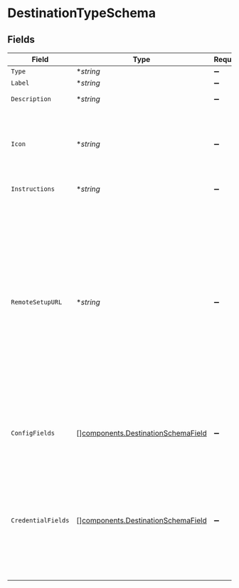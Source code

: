 # DestinationTypeSchema


## Fields

| Field                                                                                                                                                                                                                                                                                                                                                                                           | Type                                                                                                                                                                                                                                                                                                                                                                                            | Required                                                                                                                                                                                                                                                                                                                                                                                        | Description                                                                                                                                                                                                                                                                                                                                                                                     | Example                                                                                                                                                                                                                                                                                                                                                                                         |
| ----------------------------------------------------------------------------------------------------------------------------------------------------------------------------------------------------------------------------------------------------------------------------------------------------------------------------------------------------------------------------------------------- | ----------------------------------------------------------------------------------------------------------------------------------------------------------------------------------------------------------------------------------------------------------------------------------------------------------------------------------------------------------------------------------------------- | ----------------------------------------------------------------------------------------------------------------------------------------------------------------------------------------------------------------------------------------------------------------------------------------------------------------------------------------------------------------------------------------------- | ----------------------------------------------------------------------------------------------------------------------------------------------------------------------------------------------------------------------------------------------------------------------------------------------------------------------------------------------------------------------------------------------- | ----------------------------------------------------------------------------------------------------------------------------------------------------------------------------------------------------------------------------------------------------------------------------------------------------------------------------------------------------------------------------------------------- |
| `Type`                                                                                                                                                                                                                                                                                                                                                                                          | **string*                                                                                                                                                                                                                                                                                                                                                                                       | :heavy_minus_sign:                                                                                                                                                                                                                                                                                                                                                                              | N/A                                                                                                                                                                                                                                                                                                                                                                                             | webhook                                                                                                                                                                                                                                                                                                                                                                                         |
| `Label`                                                                                                                                                                                                                                                                                                                                                                                         | **string*                                                                                                                                                                                                                                                                                                                                                                                       | :heavy_minus_sign:                                                                                                                                                                                                                                                                                                                                                                              | N/A                                                                                                                                                                                                                                                                                                                                                                                             | Webhook                                                                                                                                                                                                                                                                                                                                                                                         |
| `Description`                                                                                                                                                                                                                                                                                                                                                                                   | **string*                                                                                                                                                                                                                                                                                                                                                                                       | :heavy_minus_sign:                                                                                                                                                                                                                                                                                                                                                                              | N/A                                                                                                                                                                                                                                                                                                                                                                                             | Send event via an HTTP POST request to a URL                                                                                                                                                                                                                                                                                                                                                    |
| `Icon`                                                                                                                                                                                                                                                                                                                                                                                          | **string*                                                                                                                                                                                                                                                                                                                                                                                       | :heavy_minus_sign:                                                                                                                                                                                                                                                                                                                                                                              | SVG icon string.                                                                                                                                                                                                                                                                                                                                                                                | <svg />                                                                                                                                                                                                                                                                                                                                                                                         |
| `Instructions`                                                                                                                                                                                                                                                                                                                                                                                  | **string*                                                                                                                                                                                                                                                                                                                                                                                       | :heavy_minus_sign:                                                                                                                                                                                                                                                                                                                                                                              | Markdown instructions.                                                                                                                                                                                                                                                                                                                                                                          | Some *markdown*                                                                                                                                                                                                                                                                                                                                                                                 |
| `RemoteSetupURL`                                                                                                                                                                                                                                                                                                                                                                                | **string*                                                                                                                                                                                                                                                                                                                                                                                       | :heavy_minus_sign:                                                                                                                                                                                                                                                                                                                                                                              | Some destinations may have Oauth flow or other managed-setup flow that can be triggered with a link. If a `remote_setup_url` is set then the user should be prompted to follow the link to configure the destination.<br/>See the [dashboard design guide](https://outpost.hookdeck.com/guides/dashboard-design.mdx) for recommended UI patterns and wireframes for implementation in your own app. | https://dashboard.hookdeck.com/authorize?provider=acme                                                                                                                                                                                                                                                                                                                                          |
| `ConfigFields`                                                                                                                                                                                                                                                                                                                                                                                  | [][components.DestinationSchemaField](../../models/components/destinationschemafield.md)                                                                                                                                                                                                                                                                                                        | :heavy_minus_sign:                                                                                                                                                                                                                                                                                                                                                                              | Config fields are non-secret values that can be stored and displayed to the user in plain text.                                                                                                                                                                                                                                                                                                 |                                                                                                                                                                                                                                                                                                                                                                                                 |
| `CredentialFields`                                                                                                                                                                                                                                                                                                                                                                              | [][components.DestinationSchemaField](../../models/components/destinationschemafield.md)                                                                                                                                                                                                                                                                                                        | :heavy_minus_sign:                                                                                                                                                                                                                                                                                                                                                                              | Credential fields are secret values that will be AES encrypted and obfuscated to the user. Some credentials may not be obfuscated; the destination type dictates the obfuscation logic.                                                                                                                                                                                                         |                                                                                                                                                                                                                                                                                                                                                                                                 |